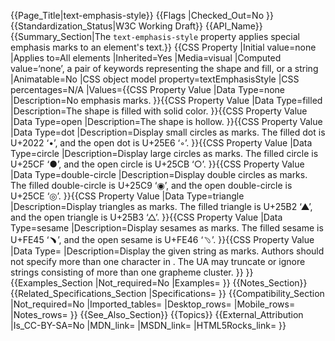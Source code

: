 {{Page_Title|text-emphasis-style}}
{{Flags
|Checked_Out=No
}}
{{Standardization_Status|W3C Working Draft}}
{{API_Name}}
{{Summary_Section|The <code>text-emphasis-style</code> property applies special emphasis marks to an element's text.}}
{{CSS Property
|Initial value=none
|Applies to=All elements
|Inherited=Yes
|Media=visual
|Computed value=‘none’, a pair of keywords representing the shape and fill, or a string
|Animatable=No
|CSS object model property=textEmphasisStyle
|CSS percentages=N/A
|Values={{CSS Property Value
|Data Type=none
|Description=No emphasis marks.
}}{{CSS Property Value
|Data Type=filled
|Description=The shape is filled with solid color.
}}{{CSS Property Value
|Data Type=open
|Description=The shape is hollow.
}}{{CSS Property Value
|Data Type=dot
|Description=Display small circles as marks. The filled dot is U+2022 ‘•’, and the open dot is U+25E6 ‘◦’.
}}{{CSS Property Value
|Data Type=circle
|Description=Display large circles as marks. The filled circle is U+25CF ‘●’, and the open circle is U+25CB ‘○’.
}}{{CSS Property Value
|Data Type=double-circle
|Description=Display double circles as marks. The filled double-circle is U+25C9 ‘◉’, and the open double-circle is U+25CE ‘◎’.
}}{{CSS Property Value
|Data Type=triangle
|Description=Display triangles as marks. The filled triangle is U+25B2 ‘▲’, and the open triangle is U+25B3 ‘△’.
}}{{CSS Property Value
|Data Type=sesame
|Description=Display sesames as marks. The filled sesame is U+FE45 ‘﹅’, and the open sesame is U+FE46 ‘﹆’.
}}{{CSS Property Value
|Data Type=<string>
|Description=Display the given string as marks. Authors should not specify more than one character in <string>. The UA may truncate or ignore strings consisting of more than one grapheme cluster.
}}
}}
{{Examples_Section
|Not_required=No
|Examples=
}}
{{Notes_Section}}
{{Related_Specifications_Section
|Specifications=
}}
{{Compatibility_Section
|Not_required=No
|Imported_tables=
|Desktop_rows=
|Mobile_rows=
|Notes_rows=
}}
{{See_Also_Section}}
{{Topics}}
{{External_Attribution
|Is_CC-BY-SA=No
|MDN_link=
|MSDN_link=
|HTML5Rocks_link=
}}